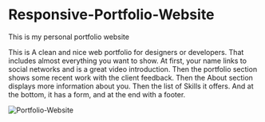 # Responsive-Portfolio-Website

 This is my personal portfolio website

This is A clean and nice web portfolio for designers or developers. That includes almost everything you want to show. At first, your name links to social networks and is a great video introduction. Then the portfolio section shows some recent work with the client feedback. Then the About section displays more information about you. Then the list of Skills it offers. And at the bottom, it has a form, and at the end with a footer.

![Portfolio-Website](https://user-images.githubusercontent.com/85757714/148671587-5f79b6a9-7775-47eb-9e5c-c202c8da4dd2.png)
